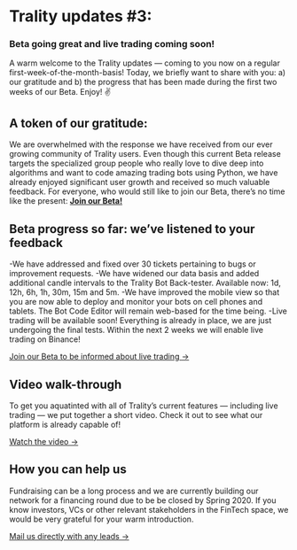 # Trality updates #3:

### Beta going great and live trading coming soon!

A warm welcome to the Trality updates — coming to you now on a regular first-week-of-the-month-basis! Today, we briefly want to share with you: a) our gratitude and b) the progress that has been made during the first two weeks of our Beta. Enjoy! ✌️

## A token of our gratitude:

We are overwhelmed with the response we have received from our ever growing community of Trality users. Even though this current Beta release targets the specialized group people who really love to dive deep into algorithms and want to code amazing trading bots using Python, we have already enjoyed significant user growth and received so much valuable feedback. For everyone, who would still like to join our Beta, there’s no time like the present: **[Join our Beta!](https://auth.beta.trality.com/#/signup)**

## Beta progress so far: we’ve listened to your feedback

-We have addressed and fixed over 30 tickets pertaining to bugs or improvement requests.
-We have widened our data basis and added additional candle intervals to the Trality Bot Back-tester. Available now: 1d, 12h, 6h, 1h, 30m, 15m and 5m.
-We have improved the mobile view so that you are now able to deploy and monitor your bots on cell phones and tablets. The Bot Code Editor will remain web-based for the time being.
-Live trading will be available soon! Everything is already in place, we are just undergoing the final tests. Within the next 2 weeks we will enable live trading on Binance!

[Join our Beta to be informed about live trading ->](https://auth.beta.trality.com/#/signup)

## Video walk-through

To get you aquatinted with all of Trality’s current features — including live trading — we put together a short video. Check it out to see what our platform is already capable of!

[Watch the video ->](https://youtu.be/u0-IZknoCmE)

## How you can help us

Fundraising can be a long process and we are currently building our network for a financing round due to be be closed by Spring 2020. If you know investors, VCs or other relevant stakeholders in the FinTech space, we would be very grateful for your warm introduction.

[Mail us directly with any leads ->](mailto:hello@trality.com)
